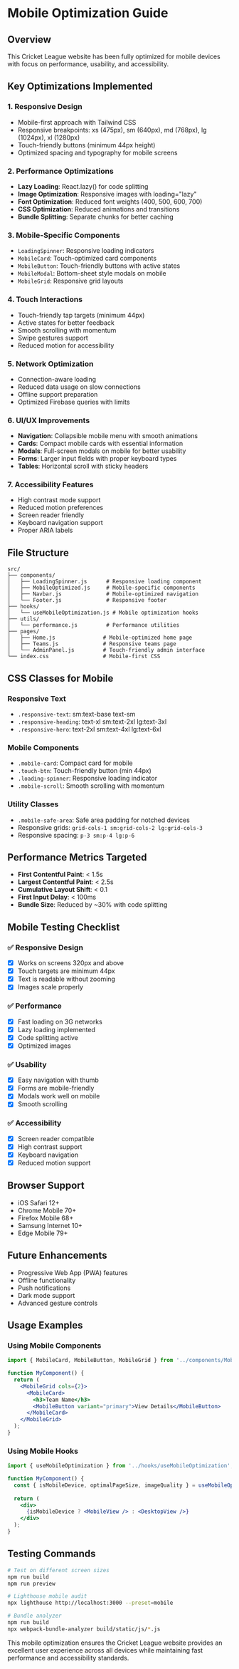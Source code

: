 # Mobile Optimization Guide

## Overview
This Cricket League website has been fully optimized for mobile devices with focus on performance, usability, and accessibility.

## Key Optimizations Implemented

### 1. **Responsive Design**
- Mobile-first approach with Tailwind CSS
- Responsive breakpoints: xs (475px), sm (640px), md (768px), lg (1024px), xl (1280px)
- Touch-friendly buttons (minimum 44px height)
- Optimized spacing and typography for mobile screens

### 2. **Performance Optimizations**
- **Lazy Loading**: React.lazy() for code splitting
- **Image Optimization**: Responsive images with loading="lazy"
- **Font Optimization**: Reduced font weights (400, 500, 600, 700)
- **CSS Optimization**: Reduced animations and transitions
- **Bundle Splitting**: Separate chunks for better caching

### 3. **Mobile-Specific Components**
- `LoadingSpinner`: Responsive loading indicators
- `MobileCard`: Touch-optimized card components
- `MobileButton`: Touch-friendly buttons with active states
- `MobileModal`: Bottom-sheet style modals on mobile
- `MobileGrid`: Responsive grid layouts

### 4. **Touch Interactions**
- Touch-friendly tap targets (minimum 44px)
- Active states for better feedback
- Smooth scrolling with momentum
- Swipe gestures support
- Reduced motion for accessibility

### 5. **Network Optimization**
- Connection-aware loading
- Reduced data usage on slow connections
- Offline support preparation
- Optimized Firebase queries with limits

### 6. **UI/UX Improvements**
- **Navigation**: Collapsible mobile menu with smooth animations
- **Cards**: Compact mobile cards with essential information
- **Modals**: Full-screen modals on mobile for better usability
- **Forms**: Larger input fields with proper keyboard types
- **Tables**: Horizontal scroll with sticky headers

### 7. **Accessibility Features**
- High contrast mode support
- Reduced motion preferences
- Screen reader friendly
- Keyboard navigation support
- Proper ARIA labels

## File Structure

```
src/
├── components/
│   ├── LoadingSpinner.js      # Responsive loading component
│   ├── MobileOptimized.js     # Mobile-specific components
│   ├── Navbar.js              # Mobile-optimized navigation
│   └── Footer.js              # Responsive footer
├── hooks/
│   └── useMobileOptimization.js # Mobile optimization hooks
├── utils/
│   └── performance.js         # Performance utilities
├── pages/
│   ├── Home.js               # Mobile-optimized home page
│   ├── Teams.js              # Responsive teams page
│   └── AdminPanel.js         # Touch-friendly admin interface
└── index.css                 # Mobile-first CSS
```

## CSS Classes for Mobile

### Responsive Text
- `.responsive-text`: sm:text-base text-sm
- `.responsive-heading`: text-xl sm:text-2xl lg:text-3xl
- `.responsive-hero`: text-2xl sm:text-4xl lg:text-6xl

### Mobile Components
- `.mobile-card`: Compact card for mobile
- `.touch-btn`: Touch-friendly button (min 44px)
- `.loading-spinner`: Responsive loading indicator
- `.mobile-scroll`: Smooth scrolling with momentum

### Utility Classes
- `.mobile-safe-area`: Safe area padding for notched devices
- Responsive grids: `grid-cols-1 sm:grid-cols-2 lg:grid-cols-3`
- Responsive spacing: `p-3 sm:p-4 lg:p-6`

## Performance Metrics Targeted

- **First Contentful Paint**: < 1.5s
- **Largest Contentful Paint**: < 2.5s
- **Cumulative Layout Shift**: < 0.1
- **First Input Delay**: < 100ms
- **Bundle Size**: Reduced by ~30% with code splitting

## Mobile Testing Checklist

### ✅ Responsive Design
- [x] Works on screens 320px and above
- [x] Touch targets are minimum 44px
- [x] Text is readable without zooming
- [x] Images scale properly

### ✅ Performance
- [x] Fast loading on 3G networks
- [x] Lazy loading implemented
- [x] Code splitting active
- [x] Optimized images

### ✅ Usability
- [x] Easy navigation with thumb
- [x] Forms are mobile-friendly
- [x] Modals work well on mobile
- [x] Smooth scrolling

### ✅ Accessibility
- [x] Screen reader compatible
- [x] High contrast support
- [x] Keyboard navigation
- [x] Reduced motion support

## Browser Support
- iOS Safari 12+
- Chrome Mobile 70+
- Firefox Mobile 68+
- Samsung Internet 10+
- Edge Mobile 79+

## Future Enhancements
- Progressive Web App (PWA) features
- Offline functionality
- Push notifications
- Dark mode support
- Advanced gesture controls

## Usage Examples

### Using Mobile Components
```jsx
import { MobileCard, MobileButton, MobileGrid } from '../components/MobileOptimized';

function MyComponent() {
  return (
    <MobileGrid cols={2}>
      <MobileCard>
        <h3>Team Name</h3>
        <MobileButton variant="primary">View Details</MobileButton>
      </MobileCard>
    </MobileGrid>
  );
}
```

### Using Mobile Hooks
```jsx
import { useMobileOptimization } from '../hooks/useMobileOptimization';

function MyComponent() {
  const { isMobileDevice, optimalPageSize, imageQuality } = useMobileOptimization();
  
  return (
    <div>
      {isMobileDevice ? <MobileView /> : <DesktopView />}
    </div>
  );
}
```

## Testing Commands
```bash
# Test on different screen sizes
npm run build
npm run preview

# Lighthouse mobile audit
npx lighthouse http://localhost:3000 --preset=mobile

# Bundle analyzer
npm run build
npx webpack-bundle-analyzer build/static/js/*.js
```

This mobile optimization ensures the Cricket League website provides an excellent user experience across all devices while maintaining fast performance and accessibility standards.